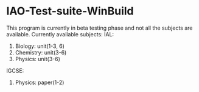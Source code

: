# IAO-Test-suite-WinBuild
This program is currently in beta testing phase and not all the subjects are
available. Currently available subjects:
IAL:
1. Biology: unit(1-3, 6)
2. Chemistry: unit(3-6)
3. Physics: unit(3-6)

IGCSE:
1. Physics: paper(1-2)
